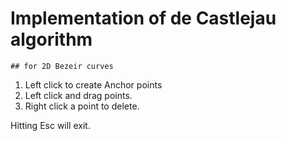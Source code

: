 # Implementation of de Castlejau algorithm	
	## for 2D Bezeir curves

1. Left click to create Anchor points
2. Left click and drag points.
3. Right click a point to delete.

Hitting Esc will exit.
